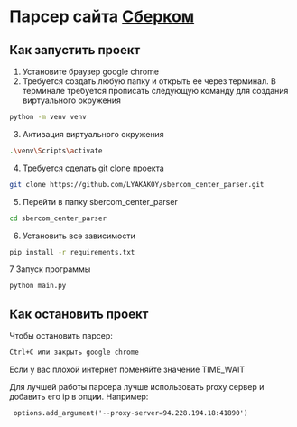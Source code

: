# Парсер сайта [Сберком](http://www.cikrf.ru/)


## Как запустить проект
1. Установите браузер google chrome
2. Требуется создать любую папку и открыть ее через терминал.
В терминале требуется прописать следующую команду для создания виртуального окружения
```bash
python -m venv venv
```
3. Активация виртуального окружения
```bash
.\venv\Scripts\activate
```
4. Требуется сделать git clone проекта
```bash
git clone https://github.com/LYAKAKOY/sbercom_center_parser.git
```
5. Перейти в папку sbercom_center_parser
```bash
cd sbercom_center_parser
```
6. Установить все зависимости
```bash
pip install -r requirements.txt
```
7 Запуск программы
```bash
python main.py
```
## Как остановить проект
Чтобы остановить парсер:
```bash
Ctrl+C или закрыть google chrome
```
Если у вас плохой интернет поменяйте значение TIME_WAIT

Для лучшей работы парсера лучше использовать proxy сервер и добавить его ip
в опции. Например:
```
 options.add_argument('--proxy-server=94.228.194.18:41890')
```

